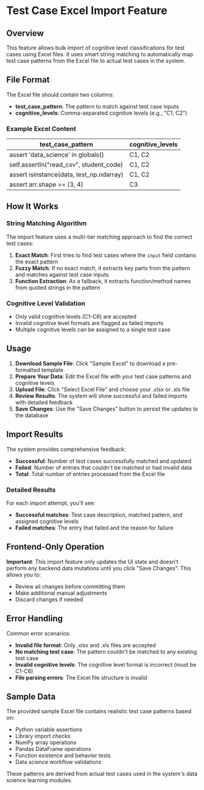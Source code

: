 # Test Case Excel Import Feature

## Overview

This feature allows bulk import of cognitive level classifications for test cases using Excel files. It uses smart string matching to automatically map test case patterns from the Excel file to actual test cases in the system.

## File Format

The Excel file should contain two columns:
- **test_case_pattern**: The pattern to match against test case inputs
- **cognitive_levels**: Comma-separated cognitive levels (e.g., "C1, C2")

### Example Excel Content

| test_case_pattern | cognitive_levels |
|-------------------|------------------|
| assert 'data_science' in globals() | C1, C2 |
| self.assertIn("read_csv", student_code) | C1, C2 |
| assert isinstance(data, test_np.ndarray) | C1, C2 |
| assert arr.shape == (3, 4) | C3 |

## How It Works

### String Matching Algorithm

The import feature uses a multi-tier matching approach to find the correct test cases:

1. **Exact Match**: First tries to find test cases where the `input` field contains the exact pattern
2. **Fuzzy Match**: If no exact match, it extracts key parts from the pattern and matches against test case inputs
3. **Function Extraction**: As a fallback, it extracts function/method names from quoted strings in the pattern

### Cognitive Level Validation

- Only valid cognitive levels (C1-C6) are accepted
- Invalid cognitive level formats are flagged as failed imports
- Multiple cognitive levels can be assigned to a single test case

## Usage

1. **Download Sample File**: Click "Sample Excel" to download a pre-formatted template
2. **Prepare Your Data**: Edit the Excel file with your test case patterns and cognitive levels
3. **Upload File**: Click "Select Excel File" and choose your .xlsx or .xls file
4. **Review Results**: The system will show successful and failed imports with detailed feedback
5. **Save Changes**: Use the "Save Changes" button to persist the updates to the database

## Import Results

The system provides comprehensive feedback:

- **Successful**: Number of test cases successfully matched and updated
- **Failed**: Number of entries that couldn't be matched or had invalid data
- **Total**: Total number of entries processed from the Excel file

### Detailed Results

For each import attempt, you'll see:
- **Successful matches**: Test case description, matched pattern, and assigned cognitive levels
- **Failed matches**: The entry that failed and the reason for failure

## Frontend-Only Operation

**Important**: This import feature only updates the UI state and doesn't perform any backend data mutations until you click "Save Changes". This allows you to:

- Review all changes before committing them
- Make additional manual adjustments
- Discard changes if needed

## Error Handling

Common error scenarios:
- **Invalid file format**: Only .xlsx and .xls files are accepted
- **No matching test case**: The pattern couldn't be matched to any existing test case
- **Invalid cognitive levels**: The cognitive level format is incorrect (must be C1-C6)
- **File parsing errors**: The Excel file structure is invalid

## Sample Data

The provided sample Excel file contains realistic test case patterns based on:
- Python variable assertions
- Library import checks
- NumPy array operations
- Pandas DataFrame operations
- Function existence and behavior tests
- Data science workflow validations

These patterns are derived from actual test cases used in the system's data science learning modules.
